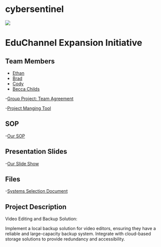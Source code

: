 # cybersentinel
![](<DALL·E 2024-03-08 15.53.51 - Design a sleek and modern logo for 'Cyber Sentinel', an IT security company. The logo should incorporate digital or cyber themes, suggesting protectio.webp>)
# EduChannel Expansion Initiative
## Team Members
- [Ethan](https://github.com/EthanPham03)
- [Brad](https://github.com/bjbaack)
- [Cody](https://github.com/Cody354)
- [Becca Childs](https://github.com/Crimson-Raven)





-[Group Project: Team Agreement](https://docs.google.com/document/d/1a_XQuJGyuYDek6-72Xvsw67-YUMS1D6R1guL3VOFp20/edit?usp=sharing)

-[Project Manging Tool](https://trello.com/invite/b/H268x7CI/ATTI48a41afe6d3e499f2cde946d8a80b2f1C250A66D/my-trello-board)

## SOP
-[Our SOP](https://docs.google.com/document/d/1nWas6RqdmkRPbWuctqBouacoxTdlCm9ljIKIlm8ivcs/edit?usp=sharing)

## Presentation Slides
-[Our Slide Show](https://docs.google.com/presentation/d/1R-FmcJyKIA1eYXvkJOyU2ZrE3OUx4RGGT0LwJxHisf4/edit?usp=sharing)


## Files
-[Systems Selection Document](https://github.com/EthanPham03/cybersentinel/blob/main/systemssdoc.md)

## Project Description
Video Editing and Backup Solution:

Implement a local backup solution for video editors, ensuring they have a reliable and large-capacity backup system.
Integrate with cloud-based storage solutions to provide redundancy and accessibility.